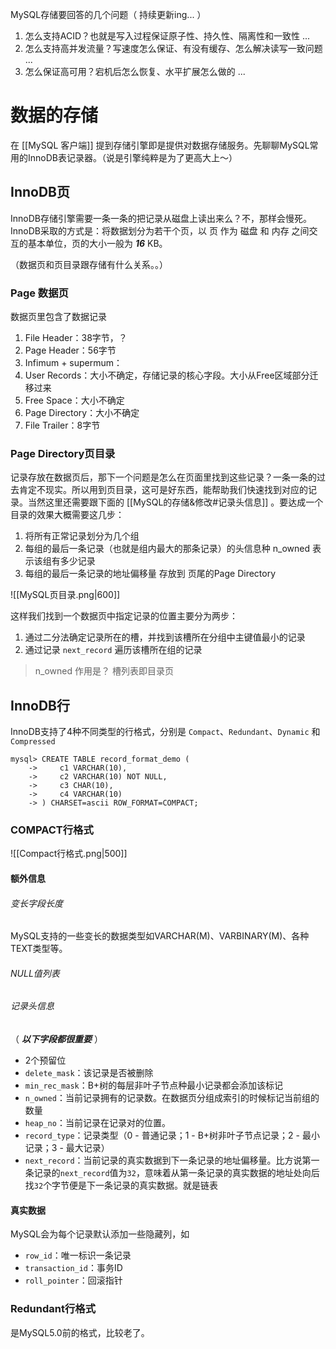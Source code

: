 MySQL存储要回答的几个问题（ 持续更新ing... ）
1. 怎么支持ACID？也就是写入过程保证原子性、持久性、隔离性和一致性 ...
2.  怎么支持高并发流量？写速度怎么保证、有没有缓存、怎么解决读写一致问题 ... 
3.  怎么保证高可用？宕机后怎么恢复、水平扩展怎么做的 ... 

# 数据的存储

在 [[MySQL 客户端]] 提到存储引擎即是提供对数据存储服务。先聊聊MySQL常用的InnoDB表记录器。（说是引擎纯粹是为了更高大上～）

## InnoDB页
InnoDB存储引擎需要一条一条的把记录从磁盘上读出来么？不，那样会慢死。InnoDB采取的方式是：将数据划分为若干个页，以 页 作为 磁盘 和 内存 之间交互的基本单位，页的大小一般为 _**16**_ KB。

（数据页和页目录跟存储有什么关系。。）
### Page 数据页
数据页里包含了数据记录

1.  File Header：38字节，？
2.  Page Header：56字节
3.  Infimum + supermum：
4.  User Records：大小不确定，存储记录的核心字段。大小从Free区域部分迁移过来
5.  Free Space：大小不确定
6.  Page Directory：大小不确定
7.  File Trailer：8字节

### Page Directory页目录
记录存放在数据页后，那下一个问题是怎么在页面里找到这些记录？一条一条的过去肯定不现实。所以用到页目录，这可是好东西，能帮助我们快速找到对应的记录。当然这里还需要跟下面的  [[MySQL的存储&修改#记录头信息]]  。要达成一个目录的效果大概需要这几步：
1.  将所有正常记录划分为几个组
2.  每组的最后一条记录（也就是组内最大的那条记录）的头信息种 n_owned 表示该组有多少记录
3.  每组的最后一条记录的地址偏移量 存放到 页尾的Page Directory

![[MySQL页目录.png|600]]

这样我们找到一个数据页中指定记录的位置主要分为两步：
1.  通过二分法确定记录所在的槽，并找到该槽所在分组中主键值最小的记录
2.  通过记录 `next_record` 遍历该槽所在组的记录

> n_owned 作用是？
> 槽列表即目录页

## InnoDB行
InnoDB支持了4种不同类型的行格式，分别是 `Compact`、`Redundant`、`Dynamic` 和 `Compressed` 
```mysql
mysql> CREATE TABLE record_format_demo (
    ->     c1 VARCHAR(10),
    ->     c2 VARCHAR(10) NOT NULL,
    ->     c3 CHAR(10),
    ->     c4 VARCHAR(10)
    -> ) CHARSET=ascii ROW_FORMAT=COMPACT;
```


### COMPACT行格式

![[Compact行格式.png|500]]

#### 额外信息
###### 变长字段长度
MySQL支持的一些变长的数据类型如VARCHAR(M)、VARBINARY(M)、各种TEXT类型等。

###### NULL值列表

###### 记录头信息
（  _**以下字段都很重要**_  ）
- 2个预留位
- `delete_mask`：该记录是否被删除
- `min_rec_mask`：B+树的每层非叶子节点种最小记录都会添加该标记
- `n_owned`：当前记录拥有的记录数。在数据页分组成索引的时候标记当前组的数量
- `heap_no`：当前记录在记录对的位置。
- `record_type`：记录类型（0 - 普通记录；1 - B+树非叶子节点记录；2 - 最小记录；3 - 最大记录）
- `next_record`：当前记录的真实数据到下一条记录的地址偏移量。比方说第一条记录的`next_record`值为`32`，意味着从第一条记录的真实数据的地址处向后找`32`个字节便是下一条记录的真实数据。就是链表

#### 真实数据
MySQL会为每个记录默认添加一些隐藏列，如
- `row_id`：唯一标识一条记录
- `transaction_id`：事务ID
- `roll_pointer`：回滚指针

### Redundant行格式
是MySQL5.0前的格式，比较老了。
